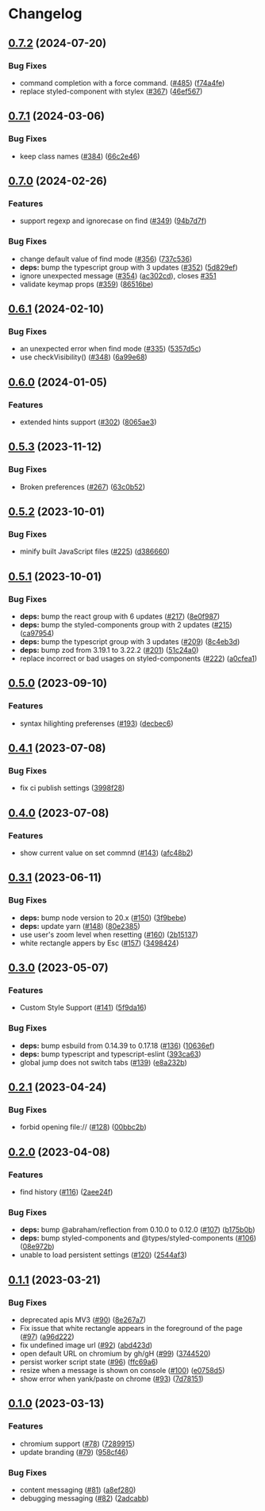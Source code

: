 # Changelog

## [0.7.2](https://github.com/ueokande/vimmatic/compare/v0.7.1...v0.7.2) (2024-07-20)


### Bug Fixes

* command completion with a force command. ([#485](https://github.com/ueokande/vimmatic/issues/485)) ([f74a4fe](https://github.com/ueokande/vimmatic/commit/f74a4febdd9477493d228cab26a2fdd49d735010))
* replace styled-component with stylex ([#367](https://github.com/ueokande/vimmatic/issues/367)) ([46ef567](https://github.com/ueokande/vimmatic/commit/46ef567e3f68889f5405b79e857febd8f47bfa66))

## [0.7.1](https://github.com/ueokande/vimmatic/compare/v0.7.0...v0.7.1) (2024-03-06)


### Bug Fixes

* keep class names ([#384](https://github.com/ueokande/vimmatic/issues/384)) ([66c2e46](https://github.com/ueokande/vimmatic/commit/66c2e463cf59b076c54a5f4cb66333a6a65653bd))

## [0.7.0](https://github.com/ueokande/vimmatic/compare/v0.6.1...v0.7.0) (2024-02-26)


### Features

* support regexp and ignorecase on find ([#349](https://github.com/ueokande/vimmatic/issues/349)) ([94b7d7f](https://github.com/ueokande/vimmatic/commit/94b7d7f7613f00dbc2baab0a02ef500e1e19785d))


### Bug Fixes

* change default value of find mode ([#356](https://github.com/ueokande/vimmatic/issues/356)) ([737c536](https://github.com/ueokande/vimmatic/commit/737c536f9a665c618f7cc7acc97671b6a884c7db))
* **deps:** bump the typescript group with 3 updates ([#352](https://github.com/ueokande/vimmatic/issues/352)) ([5d829ef](https://github.com/ueokande/vimmatic/commit/5d829ef6ce35c2b027d295f7ac457e01ec4b96cd))
* ignore unexpected message ([#354](https://github.com/ueokande/vimmatic/issues/354)) ([ac302cd](https://github.com/ueokande/vimmatic/commit/ac302cd7383b9f17efb4c42191d881f67a91ff45)), closes [#351](https://github.com/ueokande/vimmatic/issues/351)
* validate keymap props ([#359](https://github.com/ueokande/vimmatic/issues/359)) ([86516be](https://github.com/ueokande/vimmatic/commit/86516be9dad8cb4c147a03f1333c35bb24373590))

## [0.6.1](https://github.com/ueokande/vimmatic/compare/v0.6.0...v0.6.1) (2024-02-10)


### Bug Fixes

* an unexpected error when find mode ([#335](https://github.com/ueokande/vimmatic/issues/335)) ([5357d5c](https://github.com/ueokande/vimmatic/commit/5357d5c8dea8f9c1d9f6fc7241da1d651f9b35ee))
* use checkVisibility() ([#348](https://github.com/ueokande/vimmatic/issues/348)) ([6a99e68](https://github.com/ueokande/vimmatic/commit/6a99e688f7c9dcf36e131162c25e3cd91aca6dc4))

## [0.6.0](https://github.com/ueokande/vimmatic/compare/v0.5.3...v0.6.0) (2024-01-05)


### Features

* extended hints support ([#302](https://github.com/ueokande/vimmatic/issues/302)) ([8065ae3](https://github.com/ueokande/vimmatic/commit/8065ae3e7d290ce0b24353cf3a6af1de8c4af50a))

## [0.5.3](https://github.com/ueokande/vimmatic/compare/v0.5.2...v0.5.3) (2023-11-12)


### Bug Fixes

* Broken preferences ([#267](https://github.com/ueokande/vimmatic/issues/267)) ([63c0b52](https://github.com/ueokande/vimmatic/commit/63c0b5255ddc5e71712514402d959c51387c41d4))

## [0.5.2](https://github.com/ueokande/vimmatic/compare/v0.5.1...v0.5.2) (2023-10-01)


### Bug Fixes

* minify built JavaScript files ([#225](https://github.com/ueokande/vimmatic/issues/225)) ([d386660](https://github.com/ueokande/vimmatic/commit/d386660bad6ebe3612ec5e20273c7dac21bde12e))

## [0.5.1](https://github.com/ueokande/vimmatic/compare/v0.5.0...v0.5.1) (2023-10-01)


### Bug Fixes

* **deps:** bump the react group with 6 updates ([#217](https://github.com/ueokande/vimmatic/issues/217)) ([8e0f987](https://github.com/ueokande/vimmatic/commit/8e0f987a2a7242eef0f1dd22bcc54a2ebfd90cc5))
* **deps:** bump the styled-components group with 2 updates ([#215](https://github.com/ueokande/vimmatic/issues/215)) ([ca97954](https://github.com/ueokande/vimmatic/commit/ca9795412817a4979f0e02314d9bce6ccc8d7619))
* **deps:** bump the typescript group with 3 updates ([#209](https://github.com/ueokande/vimmatic/issues/209)) ([8c4eb3d](https://github.com/ueokande/vimmatic/commit/8c4eb3ddccf50b77aca7ee8a7a3d231ad6eecbef))
* **deps:** bump zod from 3.19.1 to 3.22.2 ([#201](https://github.com/ueokande/vimmatic/issues/201)) ([51c24a0](https://github.com/ueokande/vimmatic/commit/51c24a09fb392c00b726c7e4021ff8d139b50596))
* replace incorrect or bad usages on styled-components ([#222](https://github.com/ueokande/vimmatic/issues/222)) ([a0cfea1](https://github.com/ueokande/vimmatic/commit/a0cfea1bf01dab256f47233df29cb1356079a115))

## [0.5.0](https://github.com/ueokande/vimmatic/compare/v0.4.1...v0.5.0) (2023-09-10)


### Features

* syntax hilighting preferenses ([#193](https://github.com/ueokande/vimmatic/issues/193)) ([decbec6](https://github.com/ueokande/vimmatic/commit/decbec6323fe7a0946a9d5d71e0f15e272268db4))

## [0.4.1](https://github.com/ueokande/vimmatic/compare/v0.4.0...v0.4.1) (2023-07-08)


### Bug Fixes

* fix ci publish settings ([3998f28](https://github.com/ueokande/vimmatic/commit/3998f2864f1d58cb4eb173ae6b5b3b13cc70e94f))

## [0.4.0](https://github.com/ueokande/vimmatic/compare/v0.3.1...v0.4.0) (2023-07-08)


### Features

* show current value on set commnd ([#143](https://github.com/ueokande/vimmatic/issues/143)) ([afc48b2](https://github.com/ueokande/vimmatic/commit/afc48b2f14eb93f030895bf03ee165884af005a9))

## [0.3.1](https://github.com/ueokande/vimmatic/compare/v0.3.0...v0.3.1) (2023-06-11)


### Bug Fixes

* **deps:** bump node version to 20.x ([#150](https://github.com/ueokande/vimmatic/issues/150)) ([3f9bebe](https://github.com/ueokande/vimmatic/commit/3f9bebe3d7a891566cc3da3c3b9e26224bcc03b3))
* **deps:** update yarn ([#148](https://github.com/ueokande/vimmatic/issues/148)) ([80e2385](https://github.com/ueokande/vimmatic/commit/80e2385f2cfd2d1f07eede5bb0887c21b747b0f9))
* use user's zoom level when resetting ([#160](https://github.com/ueokande/vimmatic/issues/160)) ([2b15137](https://github.com/ueokande/vimmatic/commit/2b151376785d1c976f5b28756d4c3769b732a80d))
* white rectangle appers by Esc ([#157](https://github.com/ueokande/vimmatic/issues/157)) ([3498424](https://github.com/ueokande/vimmatic/commit/349842494c2a3c2361518bc49dea7f6b67bb7f67))

## [0.3.0](https://github.com/ueokande/vimmatic/compare/v0.2.1...v0.3.0) (2023-05-07)


### Features

* Custom Style Support ([#141](https://github.com/ueokande/vimmatic/issues/141)) ([5f9da16](https://github.com/ueokande/vimmatic/commit/5f9da16734e9ed98fc556f3540d39d3582870332))


### Bug Fixes

* **deps:** bump esbuild from 0.14.39 to 0.17.18 ([#136](https://github.com/ueokande/vimmatic/issues/136)) ([10636ef](https://github.com/ueokande/vimmatic/commit/10636ef0954a5abf8a217ad59ca7ac001fa8282c))
* **deps:** bump typescript and typescript-eslint ([393ca63](https://github.com/ueokande/vimmatic/commit/393ca63365e6970d2d0004166a6a18782eb1243f))
* global jump does not switch tabs ([#139](https://github.com/ueokande/vimmatic/issues/139)) ([e8a232b](https://github.com/ueokande/vimmatic/commit/e8a232b6ef9b4925cd696a22b9e6288afc372192))

## [0.2.1](https://github.com/ueokande/vimmatic/compare/v0.2.0...v0.2.1) (2023-04-24)


### Bug Fixes

* forbid opening file:// ([#128](https://github.com/ueokande/vimmatic/issues/128)) ([00bbc2b](https://github.com/ueokande/vimmatic/commit/00bbc2b0ae42aa313b2966f2b563d1985bad91f4))

## [0.2.0](https://github.com/ueokande/vimmatic/compare/v0.1.1...v0.2.0) (2023-04-08)


### Features

* find history ([#116](https://github.com/ueokande/vimmatic/issues/116)) ([2aee24f](https://github.com/ueokande/vimmatic/commit/2aee24fa9d20b0a6074ec63fe61e90409109ce83))


### Bug Fixes

* **deps:** bump @abraham/reflection from 0.10.0 to 0.12.0 ([#107](https://github.com/ueokande/vimmatic/issues/107)) ([b175b0b](https://github.com/ueokande/vimmatic/commit/b175b0b2732a53a556484beb2bc50e1b59bea1cf))
* **deps:** bump styled-components and @types/styled-components ([#106](https://github.com/ueokande/vimmatic/issues/106)) ([08e972b](https://github.com/ueokande/vimmatic/commit/08e972b290b044a49e7fccf43a9b0f0859e62e7d))
* unable to load persistent settings ([#120](https://github.com/ueokande/vimmatic/issues/120)) ([2544af3](https://github.com/ueokande/vimmatic/commit/2544af3699a700c42228fbb208115c6ebc65e84a))

## [0.1.1](https://github.com/ueokande/vimmatic/compare/v0.1.0...v0.1.1) (2023-03-21)


### Bug Fixes

* deprecated apis MV3 ([#90](https://github.com/ueokande/vimmatic/issues/90)) ([8e267a7](https://github.com/ueokande/vimmatic/commit/8e267a78f3f15148a16d370f9c618c980c6af0e6))
* Fix issue that white rectangle appears in the foreground of the page  ([#97](https://github.com/ueokande/vimmatic/issues/97)) ([a96d222](https://github.com/ueokande/vimmatic/commit/a96d2224472d8d8e4748c65a82a4becb5020dfc4))
* fix undefined image url ([#92](https://github.com/ueokande/vimmatic/issues/92)) ([abd423d](https://github.com/ueokande/vimmatic/commit/abd423d1eec86da4c7746f562eca9dcfcbf2c279))
* open default URL on chromium by gh/gH ([#99](https://github.com/ueokande/vimmatic/issues/99)) ([3744520](https://github.com/ueokande/vimmatic/commit/374452039099f6aaed97cee1b1beeaa977d90932))
* persist worker script state ([#96](https://github.com/ueokande/vimmatic/issues/96)) ([ffc69a6](https://github.com/ueokande/vimmatic/commit/ffc69a635580037a22df4686dcccae943cd98a9c))
* resize when a message is shown on console ([#100](https://github.com/ueokande/vimmatic/issues/100)) ([e0758d5](https://github.com/ueokande/vimmatic/commit/e0758d5cc7820faa236ace16e2346a2883d22938))
* show error when yank/paste on chrome ([#93](https://github.com/ueokande/vimmatic/issues/93)) ([7d78151](https://github.com/ueokande/vimmatic/commit/7d78151e3da231748c4838bbf685b41106bb05f7))

## [0.1.0](https://github.com/ueokande/vimmatic/compare/v0.0.1...v0.1.0) (2023-03-13)


### Features

* chromium support ([#78](https://github.com/ueokande/vimmatic/issues/78)) ([7289915](https://github.com/ueokande/vimmatic/commit/7289915084e8e3a1c676e83694858749c0b954eb))
* update branding ([#79](https://github.com/ueokande/vimmatic/issues/79)) ([958cf46](https://github.com/ueokande/vimmatic/commit/958cf46927fed55df8f8d592fdf33efd444c4679))


### Bug Fixes

* content messaging ([#81](https://github.com/ueokande/vimmatic/issues/81)) ([a8ef280](https://github.com/ueokande/vimmatic/commit/a8ef280c11e0a9cd3d8526409af7dc3719233ded))
* debugging messaging ([#82](https://github.com/ueokande/vimmatic/issues/82)) ([2adcabb](https://github.com/ueokande/vimmatic/commit/2adcabb9d8664a943b9ac9c7314f7b475c3ed8d8))
